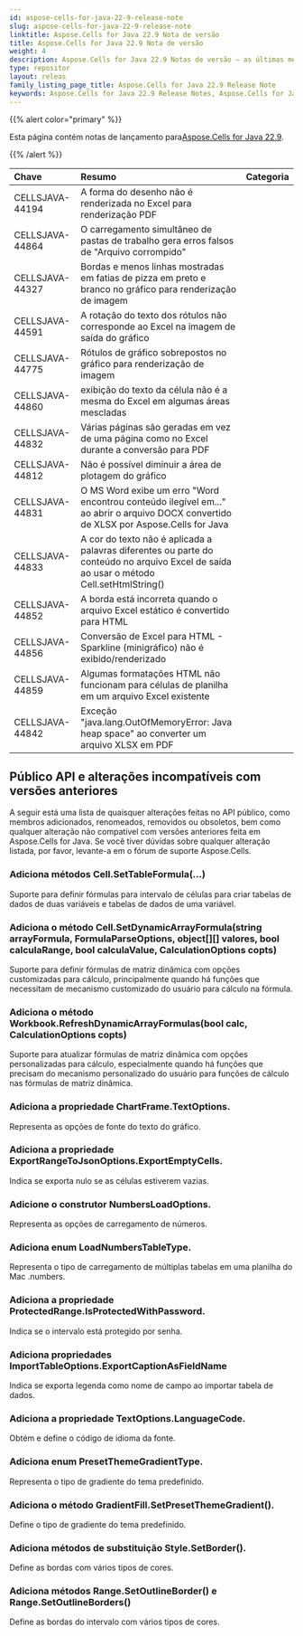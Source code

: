 ```yaml
---
id: aspose-cells-for-java-22-9-release-note
slug: aspose-cells-for-java-22-9-release-note
linktitle: Aspose.Cells for Java 22.9 Nota de versão
title: Aspose.Cells for Java 22.9 Nota de versão
weight: 4
description: Aspose.Cells for Java 22.9 Notas de versão – as últimas melhorias, novos recursos e correções
type: repositor
layout: releas
family_listing_page_title: Aspose.Cells for Java 22.9 Release Note
keywords: Aspose.Cells for Java 22.9 Release Notes, Aspose.Cells for Java 22.9 updates and fixe
---
```

{{% alert color="primary" %}}

 Esta página contém notas de lançamento para[Aspose.Cells for Java 22.9](https://releases.aspose.com/cells/java/new-releases/aspose.cells-for-java-22.9/).

{{% /alert %}}

|**Chave**|**Resumo**|**Categoria**|
| :- | :- | :- |
|CELLSJAVA-44194|A forma do desenho não é renderizada no Excel para renderização PDF|
|CELLSJAVA-44864|O carregamento simultâneo de pastas de trabalho gera erros falsos de "Arquivo corrompido"|
|CELLSJAVA-44327|Bordas e menos linhas mostradas em fatias de pizza em preto e branco no gráfico para renderização de imagem|
|CELLSJAVA-44591|A rotação do texto dos rótulos não corresponde ao Excel na imagem de saída do gráfico|
|CELLSJAVA-44775|Rótulos de gráfico sobrepostos no gráfico para renderização de imagem|
|CELLSJAVA-44860|exibição do texto da célula não é a mesma do Excel em algumas áreas mescladas|
|CELLSJAVA-44832|Várias páginas são geradas em vez de uma página como no Excel durante a conversão para PDF|
|CELLSJAVA-44812|Não é possível diminuir a área de plotagem do gráfico|
|CELLSJAVA-44831|O MS Word exibe um erro "Word encontrou conteúdo ilegível em..." ao abrir o arquivo DOCX convertido de XLSX por Aspose.Cells for Java|
|CELLSJAVA-44833|A cor do texto não é aplicada a palavras diferentes ou parte do conteúdo no arquivo Excel de saída ao usar o método Cell.setHtmlString()|
|CELLSJAVA-44852| A borda está incorreta quando o arquivo Excel estático é convertido para HTML|
|CELLSJAVA-44856| Conversão de Excel para HTML - Sparkline (minigráfico) não é exibido/renderizado|
|CELLSJAVA-44859|Algumas formatações HTML não funcionam para células de planilha em um arquivo Excel existente|
|CELLSJAVA-44842|Exceção "java.lang.OutOfMemoryError: Java heap space" ao converter um arquivo XLSX em PDF|

##  **Público API e alterações incompatíveis com versões anteriores**

A seguir está uma lista de quaisquer alterações feitas no API público, como membros adicionados, renomeados, removidos ou obsoletos, bem como qualquer alteração não compatível com versões anteriores feita em Aspose.Cells for Java. Se você tiver dúvidas sobre qualquer alteração listada, por favor, levante-a em o fórum de suporte Aspose.Cells.

###  **Adiciona métodos Cell.SetTableFormula(...)**

Suporte para definir fórmulas para intervalo de células para criar tabelas de dados de duas variáveis e tabelas de dados de uma variável.

###  **Adiciona o método Cell.SetDynamicArrayFormula(string arrayFormula, FormulaParseOptions, object[][] valores, bool calculaRange, bool calculaValue, CalculationOptions copts)**

Suporte para definir fórmulas de matriz dinâmica com opções customizadas para cálculo, principalmente quando há funções que necessitam de mecanismo customizado do usuário para cálculo na fórmula.

###  **Adiciona o método Workbook.RefreshDynamicArrayFormulas(bool calc, CalculationOptions copts)**

Suporte para atualizar fórmulas de matriz dinâmica com opções personalizadas para cálculo, especialmente quando há funções que precisam do mecanismo personalizado do usuário para funções de cálculo nas fórmulas de matriz dinâmica.

###  **Adiciona a propriedade ChartFrame.TextOptions.**

Representa as opções de fonte do texto do gráfico.

###  **Adiciona a propriedade ExportRangeToJsonOptions.ExportEmptyCells.**

Indica se exporta nulo se as células estiverem vazias.

###  **Adicione o construtor NumbersLoadOptions.**

Representa as opções de carregamento de números.

###  **Adiciona enum LoadNumbersTableType.**

Representa o tipo de carregamento de múltiplas tabelas em uma planilha do Mac .numbers.

###  **Adiciona a propriedade ProtectedRange.IsProtectedWithPassword.**

Indica se o intervalo está protegido por senha.

###  **Adiciona propriedades ImportTableOptions.ExportCaptionAsFieldName**

Indica se exporta legenda como nome de campo ao importar tabela de dados.

###  **Adiciona a propriedade TextOptions.LanguageCode.**

Obtém e define o código de idioma da fonte.

###  **Adiciona enum PresetThemeGradientType.**

Representa o tipo de gradiente do tema predefinido.

###  **Adiciona o método GradientFill.SetPresetThemeGradient().**

Define o tipo de gradiente do tema predefinido.

###  **Adiciona métodos de substituição Style.SetBorder().**

Define as bordas com vários tipos de cores.

###  **Adiciona métodos Range.SetOutlineBorder() e Range.SetOutlineBorders()**

Define as bordas do intervalo com vários tipos de cores.